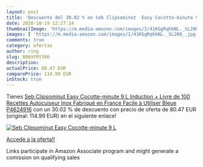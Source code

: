 ```yaml
---
layout: post
title: 'Descuento del 30.02 % en Seb Clipsominut  Easy Cocotte-minute 9 L'
date: 2020-10-19 12:27:14
thumbnailImage: 'https://m.media-amazon.com/images/I/41KGgRqhbNL._SL200_.jpg'
images: [ 'https://m.media-amazon.com/images/I/41KGgRqhbNL._SL200_.jpg' ]
comments: true
category: ofertas
author: ring
slug: B06XFRY386
description:
actualPrice: 80.47 EUR
comparePrice: 114.99 EUR
inStock: true
---
```


Tienes [Seb Clipsominut  Easy Cocotte-minute 9 L Induction + Livre de 100 Recettes Autocuiseur Inox Fabriqué en France Facile à Utiliser Bleue P4624916](https://www.amazon.fr/dp/B06XFRY386/?tag=tolees0d-21) con un 30.02 % de descuento con precio de oferta de 80.47 EUR (original: 114.99 EUR) en el siguiente enlace!

[![Seb Clipsominut  Easy Cocotte-minute 9 L](https://m.media-amazon.com/images/I/41KGgRqhbNL._SL200_.jpg)](https://www.amazon.fr/dp/B06XFRY386/?tag=tolees0d-21)

[Accede a la oferta!!](https://www.amazon.fr/dp/B06XFRY386/?tag=tolees0d-21)

Links participate in Amazon Associate program and might generate a comission on qualifying sales


